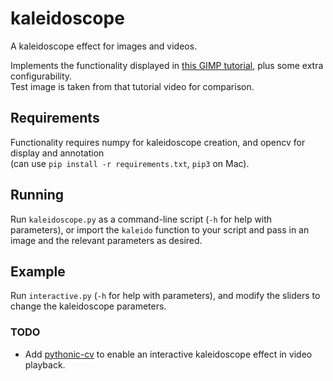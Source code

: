 # kaleidoscope
A kaleidoscope effect for images and videos.

Implements the functionality displayed in 
[this GIMP tutorial](https://www.youtube.com/watch?v=C6Y9Yh4BM1Q), plus some extra
configurability.   
Test image is taken from that tutorial video for comparison.

## Requirements
Functionality requires numpy for kaleidoscope creation, and opencv for display and
annotation   
(can use `pip install -r requirements.txt`, `pip3` on Mac).

## Running
Run `kaleidoscope.py` as a command-line script (`-h` for help with parameters), or
import the `kaleido` function to your script and pass in an image and the relevant
parameters as desired.

## Example
Run `interactive.py` (`-h` for help with parameters), and modify the sliders to
change the kaleidoscope parameters.

### TODO
- Add [pythonic-cv](https://github.com/ES-Alexander/pythonic-cv) to enable an interactive
kaleidoscope effect in video playback.
